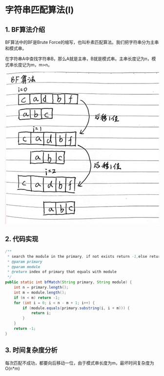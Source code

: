 # 字符串匹配算法(I)

## 1. BF算法介绍

BF算法中的BF是Brute Force的缩写，也叫朴素匹配算法。我们把字符串分为主串和模式串。

在字符串A中查找字符串B，那么A就是主串，B就是模式串。主串长度记为n，模式串长度记为m，m>n。

<img src="image/字符串匹配BF算法.jpg" alt="BF" width="600" />

## 2. 代码实现

```java
/**
 * search the module in the primary, if not exists return -1,else return the index
 * @param primary
 * @param module
 * @return index of primary that equals with module
 */
public static int bfMatch(String primary, String module) {
    int n = primary.length();
    int m = module.length();
    if (n < m) return -1;
    for (int i = 0; i < n - m + 1; i++) {
        if (module.equals(primary.substring(i, i + m))) {
            return i;
        }
    }
    return -1;
}
```

## 3. 时间复杂度分析

每次匹配不成功，都要向后移动一位，由于模式串长度为m，最坏时间复杂度为O(n*m)
